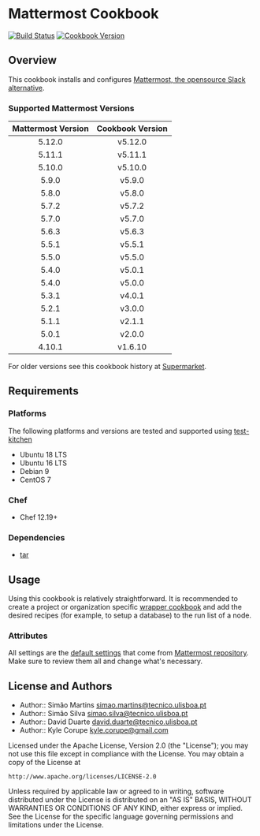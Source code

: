 # Mattermost Cookbook

[![Build Status](https://travis-ci.org/ist-dsi/mattermost-cookbook.svg?branch=master)](https://travis-ci.org/ist-dsi/mattermost-cookbook) [![Cookbook Version](https://img.shields.io/cookbook/v/mattermost-cookbook.svg)](https://supermarket.chef.io/cookbooks/mattermost-cookbook)

## Overview

This cookbook installs and configures [Mattermost, the opensource Slack alternative](http://www.mattermost.org/).

### Supported Mattermost Versions

| Mattermost Version | Cookbook Version |
|:------------------:|:----------------:|
| 5.12.0             | v5.12.0          |
| 5.11.1             | v5.11.1          |
| 5.10.0             | v5.10.0          |
| 5.9.0              | v5.9.0           |
| 5.8.0              | v5.8.0           |
| 5.7.2              | v5.7.2           |
| 5.7.0              | v5.7.0           |
| 5.6.3              | v5.6.3           |
| 5.5.1              | v5.5.1           |
| 5.5.0              | v5.5.0           |
| 5.4.0              | v5.0.1           |
| 5.4.0              | v5.0.0           |
| 5.3.1              | v4.0.1           |
| 5.2.1              | v3.0.0           |
| 5.1.1              | v2.1.1           |
| 5.0.1              | v2.0.0           |
| 4.10.1             | v1.6.10          |

For older versions see this cookbook history at [Supermarket](https://supermarket.chef.io/cookbooks/mattermost-cookbook).

## Requirements

### Platforms

The following platforms and versions are tested and supported using [test-kitchen](http://kitchen.ci/)  

* Ubuntu 18 LTS
* Ubuntu 16 LTS
* Debian 9
* CentOS 7

### Chef

* Chef 12.19+

### Dependencies

* [tar](https://supermarket.chef.io/cookbooks/tar)

## Usage

Using this cookbook is relatively straightforward. It is recommended to create a project or organization specific [wrapper cookbook](https://www.chef.io/blog/2013/12/03/doing-wrapper-cookbooks-right/) and add the desired recipes (for example, to setup a database) to the run list of a node.

### Attributes

All settings are the [default settings](https://github.com/mattermost/mattermost-server/blob/v5.12.0/config/default.json) that come from [Mattermost repository](https://github.com/mattermost/mattermost-server/). Make sure to review them all and change what's necessary.

## License and Authors

* Author:: Simão Martins    <simao.martins@tecnico.ulisboa.pt>
* Author:: Simão Silva      <simao.silva@tecnico.ulisboa.pt>
* Author:: David Duarte     <david.duarte@tecnico.ulisboa.pt>
* Author:: Kyle Corupe      <kyle.corupe@gmail.com>

Licensed under the Apache License, Version 2.0 (the "License");
you may not use this file except in compliance with the License.
You may obtain a copy of the License at

    http://www.apache.org/licenses/LICENSE-2.0

Unless required by applicable law or agreed to in writing, software
distributed under the License is distributed on an "AS IS" BASIS,
WITHOUT WARRANTIES OR CONDITIONS OF ANY KIND, either express or implied.
See the License for the specific language governing permissions and
limitations under the License.
